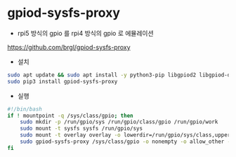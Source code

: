 # gpiod-sysfs-proxy

- rpi5 방식의 gpio 를 rpi4 방식의 gpio 로 에뮬레이션

<https://github.com/brgl/gpiod-sysfs-proxy>

- 설치
```bash
sudo apt update && sudo apt install -y python3-pip libgpiod2 libgpiod-dev fuse3
sudo pip3 install gpiod-sysfs-proxy
```

- 실행
```bash
#!/bin/bash
if ! mountpoint -q /sys/class/gpio; then
    sudo mkdir -p /run/gpio/sys /run/gpio/class/gpio /run/gpio/work
    sudo mount -t sysfs sysfs /run/gpio/sys
    sudo mount -t overlay overlay -o lowerdir=/run/gpio/sys/class,upperdir=/run/gpio/class,workdir=/run/gpio/work /sys/class
    sudo gpiod-sysfs-proxy /sys/class/gpio -o nonempty -o allow_other -o default_permissions -o entry_timeout=0
fi
```

